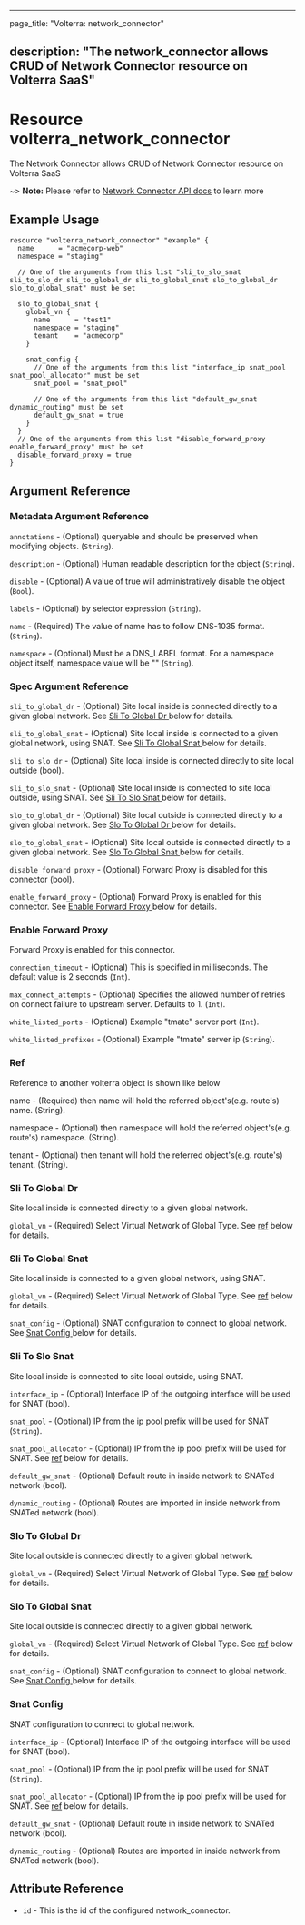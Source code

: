 ---

page_title: "Volterra: network_connector"

description: "The network_connector allows CRUD of Network Connector resource on Volterra SaaS"
-----------------------------------------------------------------------------------------------

Resource volterra_network_connector
===================================

The Network Connector allows CRUD of Network Connector resource on Volterra SaaS

~> **Note:** Please refer to [Network Connector API docs](https://volterra.io/docs/api/network-connector) to learn more

Example Usage
-------------

```hcl
resource "volterra_network_connector" "example" {
  name      = "acmecorp-web"
  namespace = "staging"

  // One of the arguments from this list "sli_to_slo_snat sli_to_slo_dr sli_to_global_dr sli_to_global_snat slo_to_global_dr slo_to_global_snat" must be set

  slo_to_global_snat {
    global_vn {
      name      = "test1"
      namespace = "staging"
      tenant    = "acmecorp"
    }

    snat_config {
      // One of the arguments from this list "interface_ip snat_pool snat_pool_allocator" must be set
      snat_pool = "snat_pool"

      // One of the arguments from this list "default_gw_snat dynamic_routing" must be set
      default_gw_snat = true
    }
  }
  // One of the arguments from this list "disable_forward_proxy enable_forward_proxy" must be set
  disable_forward_proxy = true
}

```

Argument Reference
------------------

### Metadata Argument Reference

`annotations` - (Optional) queryable and should be preserved when modifying objects. (`String`).

`description` - (Optional) Human readable description for the object (`String`).

`disable` - (Optional) A value of true will administratively disable the object (`Bool`).

`labels` - (Optional) by selector expression (`String`).

`name` - (Required) The value of name has to follow DNS-1035 format. (`String`).

`namespace` - (Optional) Must be a DNS_LABEL format. For a namespace object itself, namespace value will be "" (`String`).

### Spec Argument Reference

`sli_to_global_dr` - (Optional) Site local inside is connected directly to a given global network. See [Sli To Global Dr ](#sli-to-global-dr) below for details.

`sli_to_global_snat` - (Optional) Site local inside is connected to a given global network, using SNAT. See [Sli To Global Snat ](#sli-to-global-snat) below for details.

`sli_to_slo_dr` - (Optional) Site local inside is connected directly to site local outside (bool).

`sli_to_slo_snat` - (Optional) Site local inside is connected to site local outside, using SNAT. See [Sli To Slo Snat ](#sli-to-slo-snat) below for details.

`slo_to_global_dr` - (Optional) Site local outside is connected directly to a given global network. See [Slo To Global Dr ](#slo-to-global-dr) below for details.

`slo_to_global_snat` - (Optional) Site local outside is connected directly to a given global network. See [Slo To Global Snat ](#slo-to-global-snat) below for details.

`disable_forward_proxy` - (Optional) Forward Proxy is disabled for this connector (bool).

`enable_forward_proxy` - (Optional) Forward Proxy is enabled for this connector. See [Enable Forward Proxy ](#enable-forward-proxy) below for details.

### Enable Forward Proxy

Forward Proxy is enabled for this connector.

`connection_timeout` - (Optional) This is specified in milliseconds. The default value is 2 seconds (`Int`).

`max_connect_attempts` - (Optional) Specifies the allowed number of retries on connect failure to upstream server. Defaults to 1. (`Int`).

`white_listed_ports` - (Optional) Example "tmate" server port (`Int`).

`white_listed_prefixes` - (Optional) Example "tmate" server ip (`String`).

### Ref

Reference to another volterra object is shown like below

name - (Required) then name will hold the referred object's(e.g. route's) name. (String).

namespace - (Optional) then namespace will hold the referred object's(e.g. route's) namespace. (String).

tenant - (Optional) then tenant will hold the referred object's(e.g. route's) tenant. (String).

### Sli To Global Dr

Site local inside is connected directly to a given global network.

`global_vn` - (Required) Select Virtual Network of Global Type. See [ref](#ref) below for details.

### Sli To Global Snat

Site local inside is connected to a given global network, using SNAT.

`global_vn` - (Required) Select Virtual Network of Global Type. See [ref](#ref) below for details.

`snat_config` - (Optional) SNAT configuration to connect to global network. See [Snat Config ](#snat-config) below for details.

### Sli To Slo Snat

Site local inside is connected to site local outside, using SNAT.

`interface_ip` - (Optional) Interface IP of the outgoing interface will be used for SNAT (bool).

`snat_pool` - (Optional) IP from the ip pool prefix will be used for SNAT (`String`).

`snat_pool_allocator` - (Optional) IP from the ip pool prefix will be used for SNAT. See [ref](#ref) below for details.

`default_gw_snat` - (Optional) Default route in inside network to SNATed network (bool).

`dynamic_routing` - (Optional) Routes are imported in inside network from SNATed network (bool).

### Slo To Global Dr

Site local outside is connected directly to a given global network.

`global_vn` - (Required) Select Virtual Network of Global Type. See [ref](#ref) below for details.

### Slo To Global Snat

Site local outside is connected directly to a given global network.

`global_vn` - (Required) Select Virtual Network of Global Type. See [ref](#ref) below for details.

`snat_config` - (Optional) SNAT configuration to connect to global network. See [Snat Config ](#snat-config) below for details.

### Snat Config

SNAT configuration to connect to global network.

`interface_ip` - (Optional) Interface IP of the outgoing interface will be used for SNAT (bool).

`snat_pool` - (Optional) IP from the ip pool prefix will be used for SNAT (`String`).

`snat_pool_allocator` - (Optional) IP from the ip pool prefix will be used for SNAT. See [ref](#ref) below for details.

`default_gw_snat` - (Optional) Default route in inside network to SNATed network (bool).

`dynamic_routing` - (Optional) Routes are imported in inside network from SNATed network (bool).

Attribute Reference
-------------------

-	`id` - This is the id of the configured network_connector.
